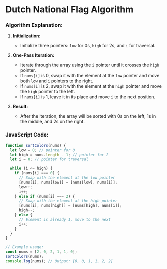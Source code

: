 # Dutch National Flag Algorithm

### Algorithm Explanation:

1. **Initialization:**

   - Initialize three pointers: `low` for 0s, `high` for 2s, and `i` for traversal.

2. **One-Pass Iteration:**

   - Iterate through the array using the `i` pointer until it crosses the `high` pointer.
   - If `nums[i]` is 0, swap it with the element at the `low` pointer and move both `low` and `i` pointers to the right.
   - If `nums[i]` is 2, swap it with the element at the `high` pointer and move the `high` pointer to the left.
   - If `nums[i]` is 1, leave it in its place and move `i` to the next position.

3. **Result:**
   - After the iteration, the array will be sorted with 0s on the left, 1s in the middle, and 2s on the right.

### JavaScript Code:

```javascript
function sortColors(nums) {
  let low = 0; // pointer for 0
  let high = nums.length - 1; // pointer for 2
  let i = 0; // pointer for traversal

  while (i <= high) {
    if (nums[i] === 0) {
      // Swap with the element at the low pointer
      [nums[i], nums[low]] = [nums[low], nums[i]];
      low++;
      i++;
    } else if (nums[i] === 2) {
      // Swap with the element at the high pointer
      [nums[i], nums[high]] = [nums[high], nums[i]];
      high--;
    } else {
      // Element is already 1, move to the next
      i++;
    }
  }
}

// Example usage:
const nums = [2, 0, 2, 1, 1, 0];
sortColors(nums);
console.log(nums); // Output: [0, 0, 1, 1, 2, 2]
```
